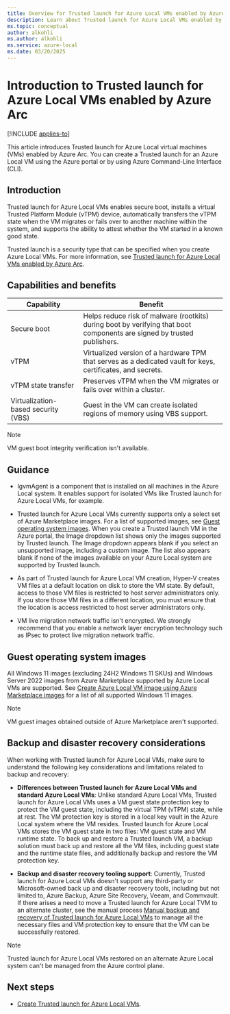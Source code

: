 ```yaml
---
title: Overview for Trusted launch for Azure Local VMs enabled by Azure Arc
description: Learn about Trusted launch for Azure Local VMs enabled by Azure Arc.
ms.topic: conceptual
author: alkohli
ms.author: alkohli
ms.service: azure-local
ms.date: 03/20/2025
---
```


# Introduction to Trusted launch for Azure Local VMs enabled by Azure Arc

[!INCLUDE [applies-to](../includes/hci-applies-to-23h2.md)]

This article introduces Trusted launch for Azure Local virtual machines (VMs) enabled by Azure Arc. You can create a Trusted launch for an Azure Local VM using the Azure portal or by using Azure Command-Line Interface (CLI).

## Introduction

Trusted launch for Azure Local VMs enables secure boot, installs a virtual Trusted Platform Module (vTPM) device, automatically transfers the vTPM state when the VM migrates or fails over to another machine within the system, and supports the ability to attest whether the VM started in a known good state.

Trusted launch is a security type that can be specified when you create Azure Local VMs. For more information, see [Trusted launch for Azure Local VMs enabled by Azure Arc](https://techcommunity.microsoft.com/t5/security-compliance-and-identity/trusted-launch-for-azure-arc-vms-on-azure-stack-hci-version-23h2/ba-p/3978051).

## Capabilities and benefits

| Capability | Benefit |
|----|----|
| Secure boot | Helps reduce risk of malware (rootkits) during boot by verifying that boot components are signed by trusted publishers. |
| vTPM | Virtualized version of a hardware TPM that serves as a dedicated vault for keys, certificates, and secrets.  |
| vTPM state transfer| Preserves vTPM when the VM migrates or fails over within a cluster. |
| Virtualization-based security (VBS) | Guest in the VM can create isolated regions of memory using VBS support. |

> [!NOTE]
> VM guest boot integrity verification isn't available.

## Guidance

- IgvmAgent is a component that is installed on all machines in the Azure Local system. It enables support for isolated VMs like Trusted launch for Azure Local VMs, for example.

- Trusted launch for Azure Local VMs currently supports only a select set of Azure Marketplace images. For a list of supported images, see [Guest operating system images](#guest-operating-system-images). When you create a Trusted launch VM in the Azure portal, the Image dropdown list shows only the images supported by Trusted launch. The Image dropdown appears blank if you select an unsupported image, including a custom image. The list also appears blank if none of the images available on your Azure Local system are supported by Trusted launch.

- As part of Trusted launch for Azure Local VM creation, Hyper-V creates VM files at a default location on disk to store the VM state. By default, access to those VM files is restricted to host server administrators only. If you store those VM files in a different location, you must ensure that the location is access restricted to host server administrators only.

- VM live migration network traffic isn't encrypted. We strongly recommend that you enable a network layer encryption technology such as IPsec to protect live migration network traffic.

<!--- VM live migration network traffic is not encrypted. We strongly recommend that you enable IPsec to protect live migration network traffic. For more information, see [Network Recommendations for a Hyper-V Cluster](/previous-versions/windows/it-pro/windows-server-2012-R2-and-2012/dn550728(v=ws.11)#How_to_isolate_the_network_traffic_on_a_Hyper-V_cluster).-->

## Guest operating system images

All Windows 11 images (excluding 24H2 Windows 11 SKUs) and Windows Server 2022 images from Azure Marketplace supported by Azure Local VMs are supported. See [Create Azure Local VM image using Azure Marketplace images](/azure-stack/hci/manage/virtual-machine-image-azure-marketplace?tabs=azurecli) for a list of all supported Windows 11 images.

> [!NOTE]
> VM guest images obtained outside of Azure Marketplace aren't supported.

## Backup and disaster recovery considerations

When working with Trusted launch for Azure Local VMs, make sure to understand the following key considerations and limitations related to backup and recovery:

- **Differences between Trusted launch for Azure Local VMs and standard Azure Local VMs**: Unlike standard Azure Local VMs, Trusted launch for Azure Local VMs uses a VM guest state protection key to protect the VM guest state, including the virtual TPM (vTPM) state, while at rest. The VM protection key is stored in a local key vault in the Azure Local system where the VM resides. Trusted launch for Azure Local VMs stores the VM guest state in two files: VM guest state and VM runtime state. To back up and restore a Trusted launch VM, a backup solution must back up and restore all the VM files, including guest state and the runtime state files, and additionally backup and restore the VM protection key.

- **Backup and disaster recovery tooling support**: Currently, Trusted launch for Azure Local VMs doesn't support any third-party or Microsoft-owned back up and disaster recovery tools, including but not limited to, Azure Backup, Azure Site Recovery, Veeam, and Commvault. If there arises a need to move a Trusted launch for Azure Local TVM to an alternate cluster, see the manual process [Manual backup and recovery of Trusted launch for Azure Local VMs](./trusted-launch-vm-import-key.md) to manage all the necessary files and VM protection key to ensure that the VM can be successfully restored.  

> [!NOTE]
> Trusted launch for Azure Local VMs restored on an alternate Azure Local system can't be managed from the Azure control plane.

## Next steps

- [Create Trusted launch for Azure Local VMs](create-arc-virtual-machines.md).
